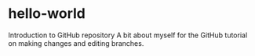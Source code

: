 # hello-world
Introduction to GitHub repository
A bit about myself for the GitHub tutorial on making changes and editing branches.
